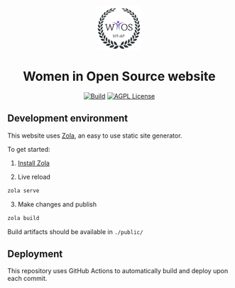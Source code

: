 <div align="center">
  <img alt="WiOS logo" src="./static/logo-100x100.png" />
  <h1>Women in Open Source website</h1>

[![Build](https://github.com/wiosc/website/actions/workflows/main.yml/badge.svg)](https://github.com/wiosc/website/actions/workflows/main.yml)
[![AGPL License](https://img.shields.io/badge/license-AGPL-blue.svg?style=flat-square)](http://www.gnu.org/licenses/agpl-3.0)

</div>

## Development environment

This website uses [Zola](https://www.getzola.org/), an easy to use static site generator.

To get started:

1. [Install Zola](https://www.getzola.org/documentation/getting-started/installation/)

2. Live reload

```bash
zola serve
```
3. Make changes and publish

```bash
zola build
```

Build artifacts should be available in `./public/`


## Deployment

This repository uses GitHub Actions to automatically build and deploy
upon each commit.
